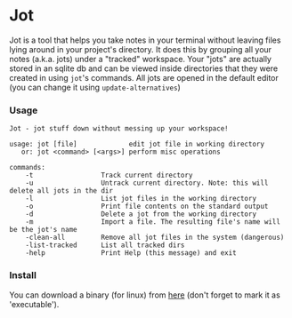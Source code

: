 # Jot

Jot is a tool that helps you take notes in your terminal without leaving files lying around in your project's directory. It does this by grouping all your notes (a.k.a. jots) under a "tracked" workspace. Your "jots" are actually stored in an sqlite db and can be viewed inside directories that they were created in using `jot`'s commands. All jots are opened in the default editor (you can change it using `update-alternatives`)

### Usage

    Jot - jot stuff down without messing up your workspace!
    
    usage: jot [file]             edit jot file in working directory
       or: jot <command> [<args>] perform misc operations
    
    commands:
        -t                 Track current directory
        -u                 Untrack current directory. Note: this will delete all jots in the dir
        -l                 List jot files in the working directory
        -o                 Print file contents on the standard output
        -d                 Delete a jot from the working directory
        -m                 Import a file. The resulting file's name will be the jot's name
        -clean-all         Remove all jot files in the system (dangerous)
        -list-tracked      List all tracked dirs
        -help              Print Help (this message) and exit

### Install

You can download a binary (for linux) from [here](https://github.com/int3rlop3r/jot/releases) (don't forget to mark it as 'executable').
